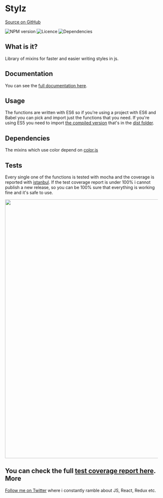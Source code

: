 # Stylz
[Source on GitHub](https://github.com/kitze/kitze-js-helpers)

![NPM version](https://img.shields.io/npm/v/kitze-js-helpers.svg)
![Licence](https://img.shields.io/npm/l/kitze-js-helpers.svg)
![Dependencies](https://img.shields.io/david/kitze/kitze-js-helpers.svg)

What is it?
-------
Library of mixins for faster and easier writing styles in js.

Documentation
-------
You can see the [full documentation here](http://stylz.surge.sh/).

Usage
-------
The functions are written with ES6 so if you're using a project with ES6 and Babel you can pick and import just the functions that you need. If you're using ES5 you need to import [the compiled version](https://github.com/kitze/stylz/blob/master/dist/stylz.min.js) that's in the [dist folder](https://github.com/kitze/stylz/tree/master/dist).

Dependencies
-------
The mixins which use color depend on [color.js](https://www.npmjs.com/package/color)

Tests
-------
Every single one of the functions is tested with mocha and the coverage is reported with [istanbul](https://github.com/gotwarlost/istanbul).
If the test coverage report is under 100% i cannot publish a new release, so you can be 100% sure that everything is working fine and it's safe to use.

<img src="https://i.imgur.com/kGjoQKJ.png" width="850">

You can check the full [test coverage report here](http://stylz-coverage.surge.sh/src/mixins/index.html).
More
-------
[Follow me on Twitter](https://twitter.com/thekitze) where i constantly ramble about JS, React, Redux etc. 